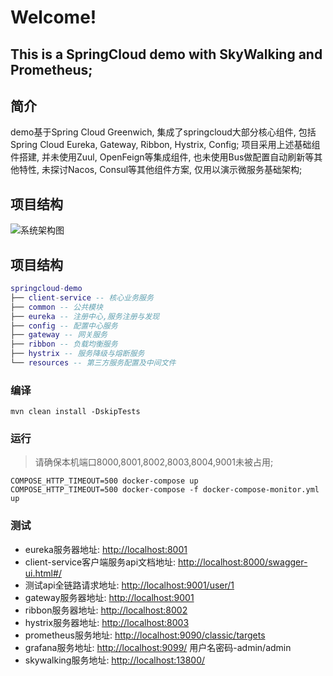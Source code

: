 # Welcome!
## This is a SpringCloud demo with SkyWalking and Prometheus;

## 简介

demo基于Spring Cloud Greenwich, 集成了springcloud大部分核心组件, 包括Spring Cloud Eureka, Gateway, Ribbon, Hystrix, Config; 项目采用上述基础组件搭建, 并未使用Zuul, OpenFeign等集成组件, 也未使用Bus做配置自动刷新等其他特性, 未探讨Nacos, Consul等其他组件方案, 仅用以演示微服务基础架构;

## 项目结构

![系统架构图](micro_service_arch.jpg)

## 项目结构

``` lua
springcloud-demo
├── client-service -- 核心业务服务
├── common -- 公共模块
├── eureka -- 注册中心,服务注册与发现
├── config -- 配置中心服务
├── gateway -- 网关服务
├── ribbon -- 负载均衡服务
├── hystrix -- 服务降级与熔断服务
└── resources -- 第三方服务配置及中间文件
```
### 编译
```
mvn clean install -DskipTests
```
### 运行
> 请确保本机端口8000,8001,8002,8003,8004,9001未被占用;
```
COMPOSE_HTTP_TIMEOUT=500 docker-compose up
COMPOSE_HTTP_TIMEOUT=500 docker-compose -f docker-compose-monitor.yml up
```
### 测试
- eureka服务器地址: [http://localhost:8001](http://localhost:8001)
- client-service客户端服务api文档地址: [http://localhost:8000/swagger-ui.html#/](http://localhost:8000/swagger-ui.html#/)
- 测试api全链路请求地址: [http://localhost:9001/user/1](http://localhost:9001/user/1)
- gateway服务器地址: [http://localhost:9001](http://localhost:9001)
- ribbon服务器地址: [http://localhost:8002](http://localhost:8002)
- hystrix服务器地址: [http://localhost:8003](http://localhost:8003)
- prometheus服务地址: [http://localhost:9090/classic/targets](http://localhost:9090/classic/targets)
- grafana服务地址: [http://localhost:9099/](http://localhost:9099/) 用户名密码-admin/admin
- skywalking服务地址: [http://localhost:13800/](http://localhost:13800/)

